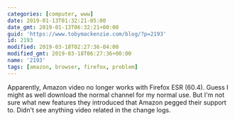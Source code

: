 ```yaml
---
categories: [computer, www]
date: 2019-01-13T01:32:21-05:00
date_gmt: 2019-01-13T06:32:21+00:00
guid: 'https://www.tobymackenzie.com/blog/?p=2193'
id: 2193
modified: 2019-03-18T02:27:36-04:00
modified_gmt: 2019-03-18T06:27:36+00:00
name: '2193'
tags: [amazon, browser, firefox, problem]
---
```


Apparently, Amazon video no longer works with Firefox ESR (60.4).<!--more-->  Guess I might as well download the normal channel for my normal use.  But I'm not sure what new features they introduced that Amazon pegged their support to.  Didn't see anything video related in the change logs.
